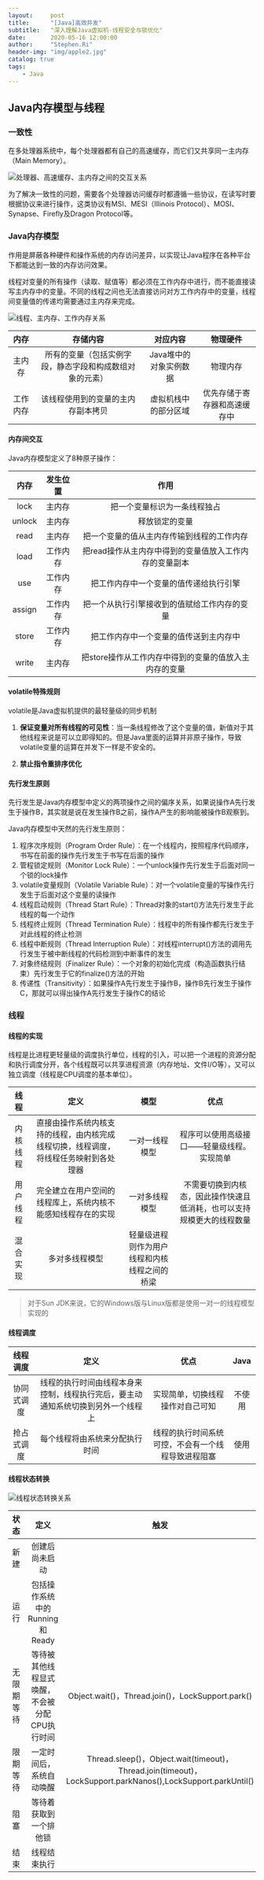 ```yaml
---
layout:     post
title:      "[Java]高效并发"
subtitle:   "深入理解Java虚拟机-线程安全与锁优化"
date:       2020-05-16 12:00:00
author:     "Stephen.Ri"
header-img: "img/apple2.jpg"
catalog: true
tags:
    - Java
--- 
```


## Java内存模型与线程

### 一致性

在多处理器系统中，每个处理器都有自己的高速缓存，而它们又共享同一主内存（Main Memory）。

![处理器、高速缓存、主内存之间的交互关系]({{site.baseurl}}/img/imgInBlog/thread1.jpg)

为了解决一致性的问题，需要各个处理器访问缓存时都遵循一些协议，在读写时要根据协议来进行操作，这类协议有MSI、MESI（Illinois Protocol）、MOSI、Synapse、Firefly及Dragon Protocol等。

### Java内存模型

作用是屏蔽各种硬件和操作系统的内存访问差异，以实现让Java程序在各种平台下都能达到一致的内存访问效果。

线程对变量的所有操作（读取、赋值等）都必须在工作内存中进行，而不能直接读写主内存中的变量。不同的线程之间也无法直接访问对方工作内存中的变量，线程间变量值的传递均需要通过主内存来完成。

![线程、主内存、工作内存关系]({{site.baseurl}}/img/imgInBlog/thread2.jpg)

| 内存 | 存储内容 | 对应内容 | 物理硬件 |
| :---: | :---: | :---: | :---: |
| 主内存 | 所有的变量（包括实例字段，静态字段和构成数组对象的元素） | Java堆中的对象实例数据 | 物理内存 |
| 工作内存 | 该线程使用到的变量的主内存副本拷贝 | 虚拟机栈中的部分区域 | 优先存储于寄存器和高速缓存中 |

#### 内存间交互

Java内存模型定义了8种原子操作：

| 内存 | 发生位置 | 作用 |
| :---: | :---: | :---: |
| lock | 主内存 | 把一个变量标识为一条线程独占
| unlock | 主内存 | 释放锁定的变量
| read | 主内存 | 把一个变量的值从主内存传输到线程的工作内存
| load | 工作内存 | 把read操作从主内存中得到的变量值放入工作内存的变量副本
| use | 工作内存 | 把工作内存中一个变量的值传递给执行引擎
| assign | 工作内存 | 把一个从执行引擎接收到的值赋给工作内存的变量
| store | 工作内存 | 把工作内存中一个变量的值传送到主内存中
| write | 主内存 | 把store操作从工作内存中得到的变量的值放入主内存的变量

#### volatile特殊规则

volatile是Java虚拟机提供的最轻量级的同步机制

1. **保证变量对所有线程的可见性**：当一条线程修改了这个变量的值，新值对于其他线程来说是可以立即得知的。但是Java里面的运算并非原子操作，导致volatile变量的运算在并发下一样是不安全的。

2. **禁止指令重排序优化**

#### 先行发生原则

先行发生是Java内存模型中定义的两项操作之间的偏序关系，如果说操作A先行发生于操作B，其实就是说在发生操作B之前，操作A产生的影响能被操作B观察到。

Java内存模型中天然的先行发生原则：

1. 程序次序规则（Program Order Rule）：在一个线程内，按照程序代码顺序，书写在前面的操作先行发生于书写在后面的操作
2. 管程锁定规则（Monitor Lock Rule）：一个unlock操作先行发生于后面对同一个锁的lock操作
3. volatile变量规则（Volatile Variable Rule）：对一个volatile变量的写操作先行发生于后面对这个变量的读操作
4. 线程启动规则（Thread Start Rule）：Thread对象的start()方法先行发生于此线程的每一个动作
5. 线程终止规则（Thread Termination Rule）：线程中的所有操作都先行发生于对此线程的终止检测
6. 线程中断规则（Thread Interruption Rule）：对线程interrupt()方法的调用先行发生于被中断线程的代码检测到中断事件的发生
7. 对象终结规则（Finalizer Rule）：一个对象的初始化完成（构造函数执行结束）先行发生于它的finalize()方法的开始
8. 传递性（Transitivity）：如果操作A先行发生于操作B，操作B先行发生于操作C，那就可以得出操作A先行发生于操作C的结论

### 线程

#### 线程的实现

线程是比进程更轻量级的调度执行单位，线程的引入，可以把一个进程的资源分配和执行调度分开，各个线程既可以共享进程资源（内存地址、文件I/O等），又可以独立调度（线程是CPU调度的基本单位）。

| 线程 | 定义 | 模型 | 优点 |
| :---: | :---: | :---: | :---: |
| 内核线程 | 直接由操作系统内核支持的线程，由内核完成线程切换，线程调度，将线程任务映射到各处理器 | 一对一线程模型 | 程序可以使用高级接口——轻量级线程。实现简单
| 用户线程 | 完全建立在用户空间的线程库上，系统内核不能感知线程存在的实现 | 一对多线程模型 | 不需要切换到内核态，因此操作快速且低消耗，也可以支持规模更大的线程数量
| 混合实现 | 多对多线程模型 | 轻量级进程则作为用户线程和内核线程之间的桥梁

> 对于Sun JDK来说，它的Windows版与Linux版都是使用一对一的线程模型实现的

#### 线程调度

| 线程调度 | 定义 | 优点 | Java |
| :---: | :---: | :---: | :---: |
| 协同式调度 | 线程的执行时间由线程本身来控制，线程执行完后，要主动通知系统切换到另外一个线程上 | 实现简单，切换线程操作对自己可知 | 不使用
| 抢占式调度 | 每个线程将由系统来分配执行时间 | 线程的执行时间系统可控，不会有一个线程导致进程阻塞 | 使用

#### 线程状态转换

![线程状态转换关系]({{site.baseurl}}/img/imgInBlog/thread3.jpg)

| 状态 | 定义 | 触发 |
| :---: | :---: | :---: |
| 新建 | 创建后尚未启动 |
| 运行 | 包括操作系统中的Running和Ready
| 无限期等待 | 等待被其他线程显式唤醒，不会被分配CPU执行时间 | Object.wait()，Thread.join()，LockSupport.park()
| 限期等待 | 一定时间后，系统自动唤醒 | Thread.sleep()，Object.wait(timeout)，Thread.join(timeout)，LockSupport.parkNanos(),LockSupport.parkUntil()
| 阻塞 | 等待着获取到一个排他锁
| 结束 | 线程结束执行
